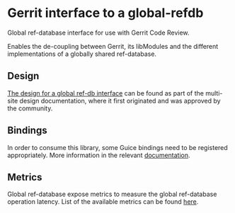 # Gerrit interface to a global-refdb

Global ref-database interface for use with Gerrit Code Review.

Enables the de-coupling between Gerrit, its libModules and the different
implementations of a globally shared ref-database.

## Design

[The design for a global ref-db interface](https://gerrit.googlesource.com/plugins/multi-site/+/refs/heads/master/DESIGN.md#global-ref_db-plugin)
can be found as part of the multi-site design documentation, where it first
originated and was approved by the community.

## Bindings

In order to consume this library, some Guice bindings need to be registered
appropriately. More information in the relevant [documentation](./bindings.md).

## Metrics

Global ref-database expose metrics to measure the global ref-database operation latency.
List of the available metrics can be found [here](./metrics.md).